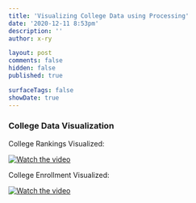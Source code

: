 ```yaml
---
title: 'Visualizing College Data using Processing'
date: '2020-12-11 8:53pm'
description: ''
author: x-ry

layout: post
comments: false
hidden: false
published: true 

surfaceTags: false
showDate: true
---
```

### College Data Visualization

College Rankings Visualized:

[![Watch the video](https://img.youtube.com/vi/6PcIdUVGhpc/default.jpg)](https://youtu.be/6PcIdUVGhpc)

College Enrollment Visualized:

[![Watch the video](https://img.youtube.com/vi/Pt1pyoWD6P0/default.jpg)](https://youtu.be/Pt1pyoWD6P0)